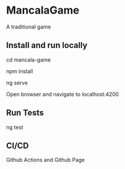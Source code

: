 # MancalaGame
A traditional game
## Install and run locally

cd mancala-game

npm install

ng serve

Open browser and navigate to localhost:4200

## Run Tests
ng test

## CI/CD
Github Actions and Github Page

